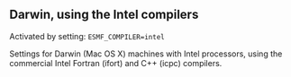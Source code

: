 ## Darwin, using the Intel compilers

Activated by setting: `ESMF_COMPILER=intel`

Settings for Darwin (Mac OS X) machines with Intel processors, using the
commercial Intel Fortran (ifort) and C++ (icpc) compilers.
